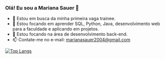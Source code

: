 ### Olá! Eu sou a Mariana Sauer 👋


- 🔭 Estou em busca da minha primeira vaga trainee.
- 🌱 Estou focando em aprender SQL, Python, Java, desenvolvimento web para a faculdade e aplicando em projetos.
- 👯 Estou focando na área de desenvolvimento back-end.
- 📫 Contate-me no e-mail: marianasauer2004@gmail.com


[![Top Langs](https://github-readme-stats.vercel.app/api/top-langs/?username=marianasauer&layout=compact&theme=synthwave)](https://github.com/marianasauer/github-readme-stats)
